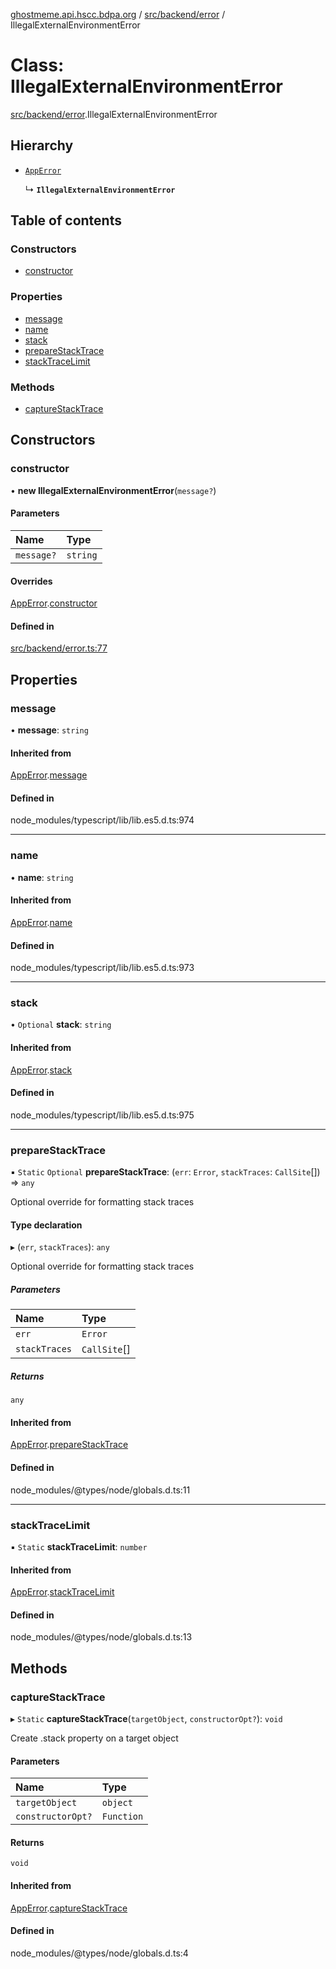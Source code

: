 [ghostmeme.api.hscc.bdpa.org](../README.md) / [src/backend/error](../modules/src_backend_error.md) / IllegalExternalEnvironmentError

# Class: IllegalExternalEnvironmentError

[src/backend/error](../modules/src_backend_error.md).IllegalExternalEnvironmentError

## Hierarchy

- [`AppError`](src_backend_error.AppError.md)

  ↳ **`IllegalExternalEnvironmentError`**

## Table of contents

### Constructors

- [constructor](src_backend_error.IllegalExternalEnvironmentError.md#constructor)

### Properties

- [message](src_backend_error.IllegalExternalEnvironmentError.md#message)
- [name](src_backend_error.IllegalExternalEnvironmentError.md#name)
- [stack](src_backend_error.IllegalExternalEnvironmentError.md#stack)
- [prepareStackTrace](src_backend_error.IllegalExternalEnvironmentError.md#preparestacktrace)
- [stackTraceLimit](src_backend_error.IllegalExternalEnvironmentError.md#stacktracelimit)

### Methods

- [captureStackTrace](src_backend_error.IllegalExternalEnvironmentError.md#capturestacktrace)

## Constructors

### constructor

• **new IllegalExternalEnvironmentError**(`message?`)

#### Parameters

| Name | Type |
| :------ | :------ |
| `message?` | `string` |

#### Overrides

[AppError](src_backend_error.AppError.md).[constructor](src_backend_error.AppError.md#constructor)

#### Defined in

[src/backend/error.ts:77](https://github.com/nhscc/ghostmeme.api.hscc.bdpa.org/blob/311fb73/src/backend/error.ts#L77)

## Properties

### message

• **message**: `string`

#### Inherited from

[AppError](src_backend_error.AppError.md).[message](src_backend_error.AppError.md#message)

#### Defined in

node_modules/typescript/lib/lib.es5.d.ts:974

___

### name

• **name**: `string`

#### Inherited from

[AppError](src_backend_error.AppError.md).[name](src_backend_error.AppError.md#name)

#### Defined in

node_modules/typescript/lib/lib.es5.d.ts:973

___

### stack

• `Optional` **stack**: `string`

#### Inherited from

[AppError](src_backend_error.AppError.md).[stack](src_backend_error.AppError.md#stack)

#### Defined in

node_modules/typescript/lib/lib.es5.d.ts:975

___

### prepareStackTrace

▪ `Static` `Optional` **prepareStackTrace**: (`err`: `Error`, `stackTraces`: `CallSite`[]) => `any`

Optional override for formatting stack traces

#### Type declaration

▸ (`err`, `stackTraces`): `any`

Optional override for formatting stack traces

##### Parameters

| Name | Type |
| :------ | :------ |
| `err` | `Error` |
| `stackTraces` | `CallSite`[] |

##### Returns

`any`

#### Inherited from

[AppError](src_backend_error.AppError.md).[prepareStackTrace](src_backend_error.AppError.md#preparestacktrace)

#### Defined in

node_modules/@types/node/globals.d.ts:11

___

### stackTraceLimit

▪ `Static` **stackTraceLimit**: `number`

#### Inherited from

[AppError](src_backend_error.AppError.md).[stackTraceLimit](src_backend_error.AppError.md#stacktracelimit)

#### Defined in

node_modules/@types/node/globals.d.ts:13

## Methods

### captureStackTrace

▸ `Static` **captureStackTrace**(`targetObject`, `constructorOpt?`): `void`

Create .stack property on a target object

#### Parameters

| Name | Type |
| :------ | :------ |
| `targetObject` | `object` |
| `constructorOpt?` | `Function` |

#### Returns

`void`

#### Inherited from

[AppError](src_backend_error.AppError.md).[captureStackTrace](src_backend_error.AppError.md#capturestacktrace)

#### Defined in

node_modules/@types/node/globals.d.ts:4
